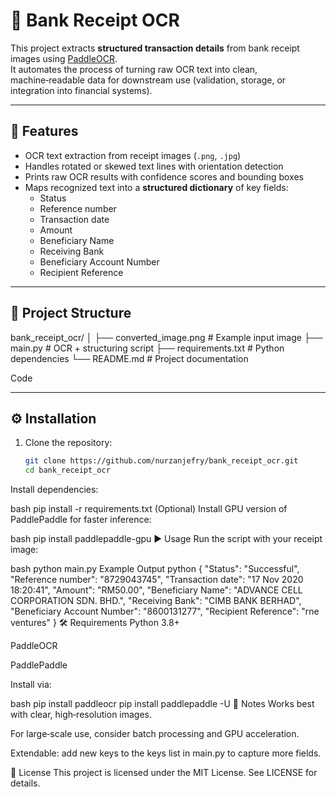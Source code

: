 # 🧾 Bank Receipt OCR

This project extracts **structured transaction details** from bank receipt images using [PaddleOCR](https://github.com/PaddlePaddle/PaddleOCR).  
It automates the process of turning raw OCR text into clean, machine‑readable data for downstream use (validation, storage, or integration into financial systems).

---

## 🚀 Features
- OCR text extraction from receipt images (`.png`, `.jpg`)  
- Handles rotated or skewed text lines with orientation detection  
- Prints raw OCR results with confidence scores and bounding boxes  
- Maps recognized text into a **structured dictionary** of key fields:  
  - Status  
  - Reference number  
  - Transaction date  
  - Amount  
  - Beneficiary Name  
  - Receiving Bank  
  - Beneficiary Account Number  
  - Recipient Reference  

---

## 📂 Project Structure
bank_receipt_ocr/ │ ├── converted_image.png # Example input image ├── main.py # OCR + structuring script ├── requirements.txt # Python dependencies └── README.md # Project documentation

Code

---

## ⚙️ Installation

1. Clone the repository:
   ```bash
   git clone https://github.com/nurzanjefry/bank_receipt_ocr.git
   cd bank_receipt_ocr
Install dependencies:

bash
pip install -r requirements.txt
(Optional) Install GPU version of PaddlePaddle for faster inference:

bash
pip install paddlepaddle-gpu
▶️ Usage
Run the script with your receipt image:

bash
python main.py
Example Output
python
{
  "Status": "Successful",
  "Reference number": "8729043745",
  "Transaction date": "17 Nov 2020 18:20:41",
  "Amount": "RM50.00",
  "Beneficiary Name": "ADVANCE CELL CORPORATION SDN. BHD.",
  "Receiving Bank": "CIMB BANK BERHAD",
  "Beneficiary Account Number": "8600131277",
  "Recipient Reference": "rne ventures"
}
🛠 Requirements
Python 3.8+

PaddleOCR

PaddlePaddle

Install via:

bash
pip install paddleocr
pip install paddlepaddle -U
📌 Notes
Works best with clear, high‑resolution images.

For large‑scale use, consider batch processing and GPU acceleration.

Extendable: add new keys to the keys list in main.py to capture more fields.

📜 License
This project is licensed under the MIT License. See LICENSE for details.